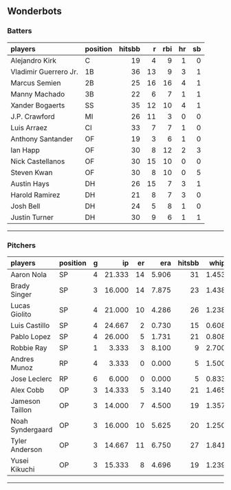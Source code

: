 ## Wonderbots

### Batters

 
|players               |position | hitsbb|  r| rbi| hr| sb| 
|:---------------------|:--------|------:|--:|---:|--:|--:| 
|Alejandro Kirk        |C        |     19|  4|   9|  1|  0| 
|Vladimir Guerrero Jr. |1B       |     36| 13|   9|  3|  1| 
|Marcus Semien         |2B       |     25| 16|  16|  4|  1| 
|Manny Machado         |3B       |     22|  6|   7|  1|  1| 
|Xander Bogaerts       |SS       |     35| 12|  10|  4|  1| 
|J.P. Crawford         |MI       |     26| 11|   3|  0|  0| 
|Luis Arraez           |CI       |     33|  7|   7|  1|  0| 
|Anthony Santander     |OF       |     19|  3|   6|  1|  0| 
|Ian Happ              |OF       |     30|  8|  12|  2|  3| 
|Nick Castellanos      |OF       |     30| 15|  10|  0|  0| 
|Steven Kwan           |OF       |     30|  8|  10|  0|  5| 
|Austin Hays           |DH       |     26| 15|   7|  3|  1| 
|Harold Ramirez        |DH       |     21|  8|   7|  3|  0| 
|Josh Bell             |DH       |     24|  5|   8|  1|  0| 
|Justin Turner         |DH       |     30|  9|   6|  1|  1| 


* * *

### Pitchers

 
|players          |position |  g|     ip| er|   era| hitsbb|  whip| so|  w| sv| 
|:----------------|:--------|--:|------:|--:|-----:|------:|-----:|--:|--:|--:| 
|Aaron Nola       |SP       |  4| 21.333| 14| 5.906|     31| 1.453| 19|  1|  0| 
|Brady Singer     |SP       |  3| 16.000| 14| 7.875|     23| 1.438| 15|  1|  0| 
|Lucas Giolito    |SP       |  4| 21.000| 10| 4.286|     26| 1.238| 23|  1|  0| 
|Luis Castillo    |SP       |  4| 24.667|  2| 0.730|     15| 0.608| 26|  2|  0| 
|Pablo Lopez      |SP       |  4| 26.000|  5| 1.731|     21| 0.808| 33|  1|  0| 
|Robbie Ray       |SP       |  1|  3.333|  3| 8.100|      9| 2.700|  3|  0|  0| 
|Andres Munoz     |RP       |  4|  3.333|  0| 0.000|      5| 1.500|  3|  0|  1| 
|Jose Leclerc     |RP       |  6|  6.000|  0| 0.000|      5| 0.833|  4|  0|  1| 
|Alex Cobb        |OP       |  3| 14.333|  5| 3.140|     21| 1.465| 14|  0|  0| 
|Jameson Taillon  |OP       |  3| 14.000|  7| 4.500|     19| 1.357| 16|  0|  0| 
|Noah Syndergaard |OP       |  3| 16.000| 10| 5.625|     20| 1.250| 17|  0|  0| 
|Tyler Anderson   |OP       |  3| 14.667| 11| 6.750|     27| 1.841| 10|  1|  0| 
|Yusei Kikuchi    |OP       |  3| 15.333|  8| 4.696|     19| 1.239| 17|  2|  0| 


* * *


